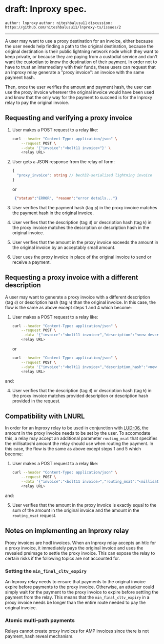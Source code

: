 draft: lnproxy spec.
====================

`author: lnproxy` `author: niteshbalusu11` `discussion: https://github.com/niteshbalusu11/lnproxy-ts/issues/2`

---

A user may want to use a proxy destination for an invoice, either because the user needs help finding a path to the original destination, because the original destination is their public lightning network node which they want to keep private, or because they are paying from a custodial service and don't want the custodian to know the destination of their payment.  In order not to have to trust an intermediary with their funds, these users can request that an lnproxy relay generate a "proxy invoice": an invoice with the same payment hash.

Then, once the user verifies the amount and payment hash, the user can use the proxy invoice wherever the original invoice would have been used and know that the only way for the payment to succeed is for the lnproxy relay to pay the original invoice.

## Requesting and verifying a proxy invoice

1. User makes a POST request to a relay like:
   ```Bash
   curl --header "Content-Type: application/json" \
       --request POST \
       --data '{"invoice":"<bolt11 invoice>"}' \
       <relay URL>
   ```
2. User gets a JSON response from the relay of form:
   ```Typescript
   {
     "proxy_invoice": string // bech32-serialized lightning invoice
   }
   ```
   or
   ```JSON
    {"status":"ERROR", "reason":"error details..."}
    ```

3. User verifies that the payment hash (tag `p`) in the proxy invoice matches the payment hash in the original invoice.

4. User verifies that the description (tag `d`) or description hash (tag `h`) in the proxy invoice matches the description or description hash in the original invoice.

5. User verifies that the amount in the proxy invoice exceeds the amount in the original invoice by an acceptably small amount.

6. User uses the proxy invoice in place of the original invoice to send or receive a payment.

## Requesting a proxy invoice with a different description

A user may want to generate a proxy invoice with a different description (tag `d`) or description hash (tag `h`) than the original invoice.  In this case, the flow is the same as above except steps 1 and 4 which become:

  1. User makes a POST request to a relay like:
     ```Bash
     curl --header "Content-Type: application/json" \
         --request POST \
         --data '{"invoice":"<bolt11 invoice>","description":"<new description>"}' \
         <relay URL>
     ```
     or
     ```Bash
     curl --header "Content-Type: application/json" \
         --request POST \
         --data '{"invoice":"<bolt11 invoice>","description_hash":"<new description hash>"}' \
         <relay URL>
     ```
and:

  4. User verifies that the description (tag `d`) or description hash (tag `h`) in the proxy invoice matches provided description or description hash provided in the request.

## Compatibility with LNURL

In order for an lnproxy relay to be used in conjunction with [LUD-06](https://github.com/lnurl/luds/blob/luds/06.md), the amount in the proxy invoice needs to be set by the user.  To accomodate this, a relay may accept an additional parameter `routing_msat` that specifies the millisatoshi amount the relay should use when routing the payment.  In this case, the flow is the same as above except steps 1 and 5 which become:


  1. User makes a POST request to a relay like:
     ```Bash
     curl --header "Content-Type: application/json" \
         --request POST \
         --data '{"invoice":"<bolt11 invoice>","routing_msat":"<millisatoshi amount used when routing the payment, as a string>"}' \
         <relay URL>
     ```
and:

  5. User verifies that the amount in the proxy invoice is exactly equal to the sum of the amount in the original invoice and the amount in the `routing_msat` request.

## Notes on implementing an lnproxy relay

Proxy invoices are hodl invoices. When an lnproxy relay accepts an htlc for a proxy invoice, it immediately pays the original invoice and uses the revealed preimage to settle the proxy invoice. This can expose the relay to certain risks if the following topics are not accounted for.

### Setting the `min_final_cltv_expiry`

An lnproxy relay needs to ensure that payments to the original invoice expire before payments to the proxy invoice.  Otherwise, an attacker could simply wait for the payment to the proxy invoice to expire before settling the payment from the relay.  This means that the `min_final_cltv_expiry` in a proxy invoice needs be longer than the entire route needed to pay the original invoice.

### Atomic multi-path payments

Relays cannot create proxy invoices for AMP invoices since there is not payment_hash reveal mechanism.
